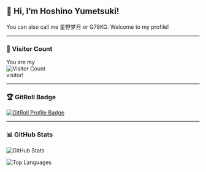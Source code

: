 ## 👋 Hi, I’m Hoshino Yumetsuki!  
You can also call me 星野梦月 or Q78KG. Welcome to my profile!

---

### 🌸 Visitor Count
You are my  
![Visitor Count](http://moe-counter.yumetsuki.moe/@Hoshino-Yumetsuki?name=Hoshino-Yumetsuki&theme=rule34&padding=10&offset=0&scale=1&pixelate)  
visitor!

---

### 🏆 GitRoll Badge
<a href="https://gitroll.io/profile/uO4Ehsh2iQrdDKLmsjnB92WCFlj52" target="_blank">
  <img src="https://gitroll.io/api/badges/profiles/v1/uO4Ehsh2iQrdDKLmsjnB92WCFlj52" alt="GitRoll Profile Badge"/>
</a>

---

### 📊 GitHub Stats
![GitHub Stats](https://github-readme-stats.yumetsuki.moe/api?username=Hoshino-Yumetsuki&show_icons=true&count_private=true&theme=transparent)

![Top Languages](https://github-readme-stats.yumetsuki.moe/api/top-langs/?username=Hoshino-Yumetsuki&theme=transparent)
